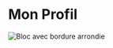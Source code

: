 
# Mon Profil

![Bloc avec bordure arrondie](https://via.placeholder.com/400x200.png?text=Mon+Bloc+Personnalisé)
